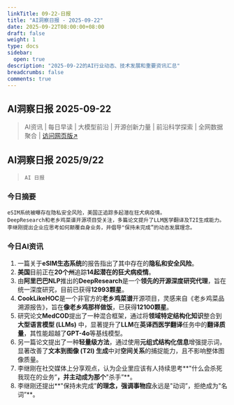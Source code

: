 ```yaml
---
linkTitle: 09-22-日报
title: "AI洞察日报 - 2025-09-22"
date: 2025-09-22T08:00:00+08:00
draft: false
weight: 1
type: docs
sidebar:
  open: true
description: "2025-09-22的AI行业动态、技术发展和重要资讯汇总"
breadcrumbs: false
comments: true
---
```


## AI洞察日报 2025-09-22

> AI资讯 | 每日早读 | 大模型前沿 | 开源创新力量 | 前沿科学探索 | 全网数据聚合 | [访问网页版↗️](https://april8000.github.io/Hextra-AI-Insight-Daily/)

## AI洞察日报 2025/9/22

>  `AI 日报` 



### **今日摘要**

```
eSIM系统被曝存在隐私安全风险，美国正追踪多起潜在狂犬病疫情。
DeepResearch和老乡鸡菜谱开源项目受关注，多篇论文提升了LLM医学翻译及T2I生成能力。
李继刚提出企业应思考如何颠覆自身业务，并倡导"保持未完成”的动态发展理念。
```



### **今日AI资讯**

1.  一篇关于**eSIM生态系统**的报告指出了其中存在的**隐私和安全风险**。
2.  **美国**目前正在**20个州**追踪**14起潜在的狂犬病疫情**。
3.  由**阿里巴巴NLP**推出的**DeepResearch**是一个**领先的开源深度研究代理**，旨在统一深度研究，目前已获得**12993颗星**。
4.  **CookLikeHOC**是一个非官方的**老乡鸡菜谱**开源项目，灵感来自《老乡鸡菜品溯源报告》，旨在**像老乡鸡那样做饭**，已获得**12100颗星**。
5.  研究论文**MedCOD**提出了一种混合框架，通过将**领域特定结构化知识**整合到**大型语言模型 (LLMs)** 中，显著提升了**LLM**在**英译西医学翻译**任务中的**翻译质量**，其性能超越了**GPT-4o**等基线模型。
6.  另一篇论文提出了一种**轻量级方法**，通过使用**元组式结构化信息**增强提示词，显著改善了**文本到图像 (T2I) 生成**中对**空间关系**的捕捉能力，且不影响整体图像质量。
7.  李继刚在社交媒体上分享观点，认为企业里应该有人持续思考**"什么会杀死我现在的业务”**，并主动成为那个**"杀手”**。
8.  李继刚还提出**"保持未完成”**的理念，强调事物应**永远是"动词”，拒绝成为"名词”**。
